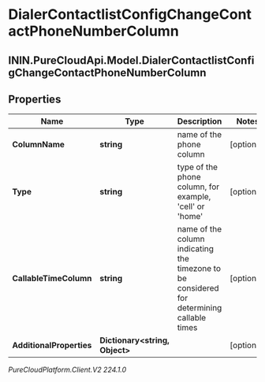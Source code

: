 # DialerContactlistConfigChangeContactPhoneNumberColumn

## ININ.PureCloudApi.Model.DialerContactlistConfigChangeContactPhoneNumberColumn

## Properties

|Name | Type | Description | Notes|
|------------ | ------------- | ------------- | -------------|
| **ColumnName** | **string** | name of the phone column | [optional] |
| **Type** | **string** | type of the phone column, for example, &#39;cell&#39; or &#39;home&#39; | [optional] |
| **CallableTimeColumn** | **string** | name of the column indicating the timezone to be considered for determining callable times | [optional] |
| **AdditionalProperties** | **Dictionary&lt;string, Object&gt;** |  | [optional] |



_PureCloudPlatform.Client.V2 224.1.0_
